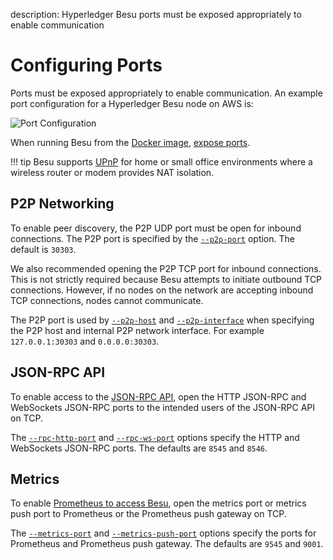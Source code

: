 description: Hyperledger Besu ports must be exposed appropriately to enable communication
<!--- END of page meta data -->

# Configuring Ports 

Ports must be exposed appropriately to enable communication. An example port configuration for a 
Hyperledger Besu node on AWS is: 
                                     
![Port Configuration](../../images/PortConfiguration.png)

When running Besu from the [Docker image](../Get-Started/Run-Docker-Image.md), [expose ports](../Get-Started/Run-Docker-Image.md#exposing-ports). 

!!! tip 
    Besu supports [UPnP](Using-UPnP.md) for home or small office environments where a wireless router 
    or modem provides NAT isolation. 

## P2P Networking 

To enable peer discovery, the P2P UDP port must be open for inbound connections. The P2P port
is specified by the [`--p2p-port`](../../Reference/CLI/CLI-Syntax.md#p2p-port) option. The default is `30303`. 

We also recommended opening the P2P TCP port for inbound connections. This is not strictly required because 
Besu attempts to initiate outbound TCP connections. However, if no nodes on the network are accepting inbound TCP 
connections, nodes cannot communicate.

The P2P port is used by [`--p2p-host`](../../Reference/CLI/CLI-Syntax.md#p2p-host) and [`--p2p-interface`](../../Reference/CLI/CLI-Syntax.md#p2p-interface) when specifying the P2P host and internal P2P network interface. For example `127.0.0.1:30303` and `0.0.0.0:30303`.
 


## JSON-RPC API 

To enable access to the [JSON-RPC API](../Interact/APIs/Using-JSON-RPC-API.md), open the HTTP JSON-RPC and WebSockets JSON-RPC ports to the intended users 
of the JSON-RPC API on TCP. 

The [`--rpc-http-port`](../../Reference/CLI/CLI-Syntax.md#rpc-http-port) and [`--rpc-ws-port`](../../Reference/CLI/CLI-Syntax.md#rpc-ws-port) 
options specify the HTTP and WebSockets JSON-RPC ports. The defaults are `8545` and `8546`.  

## Metrics 

To enable [Prometheus to access Besu](../Deploy/Monitoring-Performance.md#monitor-node-performance-using-prometheus), 
open the metrics port or metrics push port to Prometheus or the Prometheus push gateway on TCP.  

The [`--metrics-port`](../../Reference/CLI/CLI-Syntax.md#metrics-port) and [`--metrics-push-port`](../../Reference/CLI/CLI-Syntax.md#metrics-push-port) 
options specify the ports for Prometheus and Prometheus push gateway. The defaults are `9545` and `9001`.  